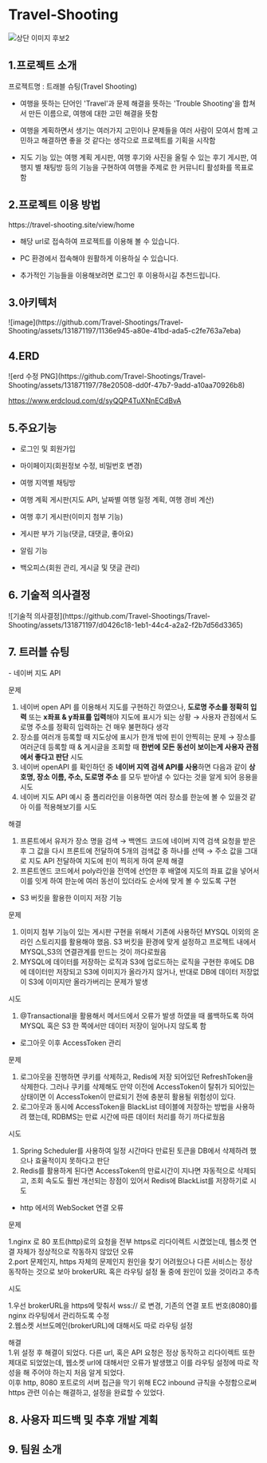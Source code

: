 # Travel-Shooting
![상단 이미지 후보2](https://github.com/Travel-Shootings/Travel-Shooting/assets/131871197/b063a562-d6c2-41dd-b778-11f89db73d9a)
<h2>1.프로젝트 소개</h2>

프로젝트명 : 트래블 슈팅(Travel Shooting)
- 여행을 뜻하는 단어인 'Travel'과 문제 해결을 뜻하는 'Trouble Shooting'을 합쳐서 만든 이름으로, 여행에 대한 고민 해결을 뜻함
  
- 여행을 계획하면서 생기는 여러가지 고민이나 문제들을 여러 사람이 모여서 함께 고민하고 해결하면 좋을 것 같다는 생각으로 프로젝트를 기획을 시작함

- 지도 기능 있는 여행 계획 게시판, 여행 후기와 사진을 올릴 수 있는 후기 게시판, 여행지 별 채팅방 등의 기능을 구현하여 여행을 주제로 한 커뮤니티 활성화를 목표로 함



<h2>2.프로젝트 이용 방법</h2>
https://travel-shooting.site/view/home

- 해당 url로 접속하여 프로젝트를 이용해 볼 수 있습니다.
  
- PC 환경에서 접속해야 원활하게 이용하실 수 있습니다.
  
- 추가적인 기능들을 이용해보려면 로그인 후 이용하시길 추천드립니다.

<h2>3.아키텍처</h2>
![image](https://github.com/Travel-Shootings/Travel-Shooting/assets/131871197/1136e945-a80e-41bd-ada5-c2fe763a7eba)


<h2>4.ERD</h2>
![erd 수정 PNG](https://github.com/Travel-Shootings/Travel-Shooting/assets/131871197/78e20508-dd0f-47b7-9add-a10aa70926b8)

https://www.erdcloud.com/d/syQQP4TuXNnECdBvA

<h2>5.주요기능</h2>

- 로그인 및 회원가입

- 마이페이지(회원정보 수정, 비밀번호 변경)

- 여행 지역별 채팅방

- 여행 계획 게시판(지도 API, 날짜별 여행 일정 계획, 여행 경비 계산)

- 여행 후기 게시판(이미지 첨부 기능)

- 게시판 부가 기능(댓글, 대댓글, 좋아요)

- 알림 기능

- 백오피스(회원 관리, 게시글 및 댓글 관리)

<h2>6. 기술적 의사결정 </h2>
![기술적 의사결정](https://github.com/Travel-Shootings/Travel-Shooting/assets/131871197/d0426c18-1eb1-44c4-a2a2-f2b7d56d3365)

<h2>7. 트러블 슈팅 </h2>
- 네이버 지도 API  

문제  
1. 네이버 open API 를 이용해서 지도를 구현하긴 하였으나, **도로명 주소를 정확히 입력** 또는 **x좌표 & y좌표를 입력**해야 지도에 표시가 되는 상황
→ 사용자 관점에서 도로명 주소를 정확히 입력하는 건 매우 불편하다 생각
2. 장소를 여러개 등록할 때 지도상에 표시가 한개 밖에 핀이 안찍히는 문제
→ 장소를 여러군데 등록할 때 & 게시글을 조회할 때 **한번에 모든 동선이 보이는게 사용자 관점에서 좋다고 판단**
시도
1. 네이버 openAPI 를 확인하던 중 **네이버 지역 검색 API를 사용**하면 다음과 같이 **상호명, 장소 이름, 주소, 도로명 주소** 를 모두 받아낼 수 있다는 것을 알게 되어 응용을 시도
2. 네이버 지도 API 예시 중 폴리라인을 이용하면 여러 장소를 한눈에 볼 수 있을것 같아 이를 적용해보기를 시도

해결
1. 프론트에서 유저가 장소 명을 검색 → 백엔드 코드에 네이버 지역 검색 요청을 받은 후 그 값을 다시 프론트에 전달하여 5개의 검색값 중 하나를 선택 → 주소 값을 그대로 지도 API 전달하여 지도에 핀이 찍히게 하여 문제 해결
2. 프론트엔드 코드에서 poly라인을 전역에 선언한 후 배열에 지도의 좌표 값을 넣어서 이를 잇게 하여 한눈에 여러 동선이 있더라도 순서에 맞게 볼 수 있도록 구현

- S3 버킷을 활용한 이미지 저장 기능
  
문제
1. 이미지 첨부 기능이 있는 게시판 구현을 위해서 기존에 사용하던 MYSQL 이외의 온라인 스토리지를 활용해야 했음. S3 버킷을 환경에 맞게 설정하고 프로젝트 내에서 MYSQL,S3의 연결관계를 만드는 것이 까다로웠음
2. MYSQL에 데이터를 저장하는 로직과 S3에 업로드하는 로직을 구현한 후에도 DB에 데이터만 저장되고 S3에 이미지가 올라가지 않거나, 반대로 DB에 데이터 저장없이 S3에 이미지만 올라가버리는 문제가 발생

시도
1. @Transactional을 활용해서 메서드에서 오류가 발생 하였을 때 롤백하도록 하여 MYSQL 혹은 S3 한 쪽에서만 데이터 저장이 일어나지 않도록 함

- 로그아웃 이후 AccessToken 관리

문제
1. 로그아웃을 진행하면 쿠키를 삭제하고, Redis에 저장 되어있던 RefreshToken을 삭제한다. 그러나 쿠키를 삭제해도 만약 이전에 AccessToken이 탈취가 되어있는 상태이면 이 AccessToken이 만료되기 전에 충분히 활용될 위험성이 있다.
2. 로그아웃과 동시에 AccessToken을 BlackList 테이블에  저장하는 방법을 사용하려 했는데, RDBMS는 만료 시간에 따른 데이터 처리를 하기 까다로웠음

시도
1. Spring Scheduler를 사용하여 일정 시간마다 만료된 토큰을 DB에서 삭제하려 했으나 효율적이지 못하다고 판단
2. Redis를 활용하게 된다면 AccessToken의 만료시간이 지나면 자동적으로 삭제되고, 조회 속도도 훨씬 개선되는 장점이 있어서 Redis에 BlackList를 저장하기로 시도

- http 에서의 WebSocket 연결 오류  

문제  

1.nginx 로 80 포트(http)로의 요청을 전부 https로 리다이렉트 시켰었는데,  웹소켓 연결 자체가 정상적으로 작동하지 않았던 오류  
2.port 문제인지, https 자체의 문제인지 원인을 찾기 어려웠으나 다른 서비스는 정상 동작하는 것으로 보아 brokerURL 혹은 라우팅 설정 둘 중에 원인이 있을 것이라고 추측

시도  

1.우선 brokerURL을 https에 맞춰서 wss:// 로 변경, 기존의 연결 포트 번호(8080)를 nginx 라우팅에서 관리하도록 수정    
2.웹소켓 서브도메인(brokerURL)에 대해서도 따로 라우팅 설정

해결  
1.위 설정 후 해결이 되었다. 다른 url, 혹은 API 요청은 정상 동작하고 리다이렉트 또한 제대로 되었었는데, 웹소켓 url에 대해서만 오류가 발생했고 이를 라우팅 설정에 따로 작성을 해 주어야 하는지 처음 알게 되었다.   
이후 http, 8080 포트로의 서버 접근을 막기 위해 EC2 inbound 규칙을 수정함으로써 https 관련 이슈는 해결하고, 설정을 완료할 수 있었다.

<h2>8. 사용자 피드백 및 추후 개발 계획 </h2>

<h2>9. 팀원 소개 </h2>


